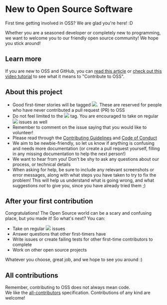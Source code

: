 # New to Open Source Software

First time getting involved in OSS? We are glad you're here! :D

Whether you are a seasoned developer or completely new to programming, we want to welcome you to our friendly open source community! We hope you stick around! 

## Learn more
If you are new to OSS and GitHub, you can [read this article](https://opensource.guide/how-to-contribute/) or [check out this video tutorial](https://egghead.io/series/how-to-contribute-to-an-open-source-project-on-github) to see what it means to "Contribute to OSS".

## About this project
- Good first-timer stories will be tagged [![](https://img.shields.io/github/labels/TumblThreeApp/TumblThree/first-timers-only)](https://github.com/TumblThreeApp/TumblThree/issues?q=is%3Aissue+is%3Aopen+label%3A%22first-timers-only%22). These are reserved for people who have never contributed a pull request (PR) to OSS
- Do not feel limited to the [![](https://img.shields.io/github/labels/TumblThreeApp/TumblThree/first-timers-only)](https://github.com/TumblThreeApp/TumblThree/issues?q=is%3Aissue+is%3Aopen+label%3A%22first-timers-only%22) tag. You are encouraged to take on regular [![](https://img.shields.io/github/labels/TumblThreeApp/TumblThree/help%20wanted)](https://github.com/TumblThreeApp/TumblThree/issues?q=is%3Aissue+is%3Aopen+label%3A%22help+wanted%22) issues as well
- Remember to comment on the issue saying that you would like to volunteer!
- Please read through the [Contributing Guidelines](Contributing.md) and [Code of Conduct](code_of_conduct.md)
- We aim to be newbie-friendly, so let us know if anything is confusing and needs more documentation (or create a pull request yourself, filling in any missing documentation to help the next person!)
- We want to hear from you! Don't be shy to ask any questions about our process, or technical details
- When asking for help, be sure to include any relevant screenshots or error messages, along with what steps you have taken to try to fix the problem! This will help us understand what is going wrong, and what suggestions _not_ to give you, since you have already tried them ;)

## After your first contribution
Congratulations! The Open Source world can be a scary and confusing place, but you made it! So what's next? You can:  
- Take on regular [![](https://img.shields.io/github/labels/TumblThreeApp/TumblThree/help%20wanted)](https://github.com/TumblThreeApp/TumblThree/issues?q=is%3Aissue+is%3Aopen+label%3A%22help+wanted%22) issues
- Answer questions that other first-timers have
- Write issues or create failing tests for other first-time contributors to complete
- Work on other open source projects

Whatever you choose, great job, and we hope to see you around :) 

## All contributions
Remember, contributing to OSS does not always mean code.  
We like the [all-contributors](https://allcontributors.org/) specification. Contributions of any kind are welcome!
